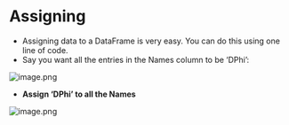 # Assigning

* Assigning data to a DataFrame is very easy. You can do this using one line of code.
* Say you want all the entries in the Names column to be ‘DPhi’:





![image.png](https://dphi-live.s3.amazonaws.com/media_uploads/image_f3e955ff3d184a5292b109fee1587366.png)





* **Assign ‘DPhi’ to all the Names**


![image.png](https://dphi-live.s3.amazonaws.com/media_uploads/image_ff6a7c7629014aa98213c3a68538b7ac.png)